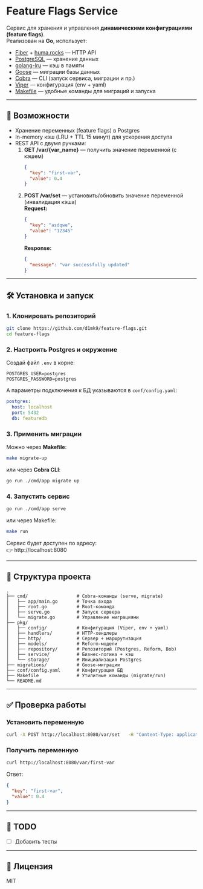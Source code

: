 # Feature Flags Service

Сервис для хранения и управления **динамическими конфигурациями (feature flags)**.  
Реализован на **Go**, использует:
- [Fiber](https://github.com/gofiber/fiber) + [huma.rocks](https://huma.rocks) — HTTP API
- [PostgreSQL](https://www.postgresql.org/) — хранение данных
- [golang-lru](https://github.com/hashicorp/golang-lru) — кэш в памяти
- [Goose](https://github.com/pressly/goose) — миграции базы данных
- [Cobra](https://github.com/spf13/cobra) — CLI (запуск сервиса, миграции и пр.)
- [Viper](https://github.com/spf13/viper) — конфигурация (env + yaml)
- [Makefile](Makefile) — удобные команды для миграций и запуска

---

## 🚀 Возможности

- Хранение переменных (feature flags) в Postgres
- In-memory кэш (LRU + TTL 15 минут) для ускорения доступа
- REST API с двумя ручками:
  1. **GET /var/{var_name}** — получить значение переменной (с кэшем)  
     ```json
     {
       "key": "first-var",
       "value": 0.4
     }
     ```
  2. **POST /var/set** — установить/обновить значение переменной (инвалидация кэша)  
     **Request:**
     ```json
     {
       "key": "asdqwe",
       "value": "12345"
     }
     ```
     **Response:**
     ```json
     {
       "message": "var successfully updated"
     }
     ```

---

## 🛠️ Установка и запуск

### 1. Клонировать репозиторий
```bash
git clone https://github.com/d1mk9/feature-flags.git
cd feature-flags
```

### 2. Настроить Postgres и окружение
Создай файл `.env` в корне:
```env
POSTGRES_USER=postgres
POSTGRES_PASSWORD=postgres
```

А параметры подключения к БД указываются в `conf/config.yaml`:
```yaml
postgres:
  host: localhost
  port: 5432
  db: featuredb
```

### 3. Применить миграции
Можно через **Makefile**:
```bash
make migrate-up
```

или через **Cobra CLI**:
```bash
go run ./cmd/app migrate up
```

### 4. Запустить сервис
```bash
go run ./cmd/app serve
```

или через Makefile:
```bash
make run
```

Сервис будет доступен по адресу:  
👉 http://localhost:8080

---

## 📂 Структура проекта

```
.
├── cmd/                  # Cobra-команды (serve, migrate)
│   ├── app/main.go       # Точка входа
│   ├── root.go           # Root-команда
│   ├── serve.go          # Запуск сервера
│   └── migrate.go        # Управление миграциями
├── pkg/
│   ├── config/           # Конфигурация (Viper, env + yaml)
│   ├── handlers/         # HTTP-хендлеры
│   ├── http/             # Сервер + маршрутизация
│   ├── models/           # Reform-модели
│   ├── repository/       # Репозиторий (Postgres, Reform, Bob)
│   ├── service/          # Бизнес-логика + кэш
│   └── storage/          # Инициализация Postgres
├── migrations/           # Goose-миграции
├── conf/config.yaml      # Конфигурация БД
├── Makefile              # Утилитные команды (migrate/run)
└── README.md
```

---

## ✅ Проверка работы

### Установить переменную
```bash
curl -X POST http://localhost:8080/var/set   -H "Content-Type: application/json"   -d '{"key":"first-var","value":0.4}'
```

### Получить переменную
```bash
curl http://localhost:8080/var/first-var
```

Ответ:
```json
{
  "key": "first-var",
  "value": 0.4
}
```

---

## 📌 TODO
- [ ] Добавить тесты

---

## 📝 Лицензия
MIT
